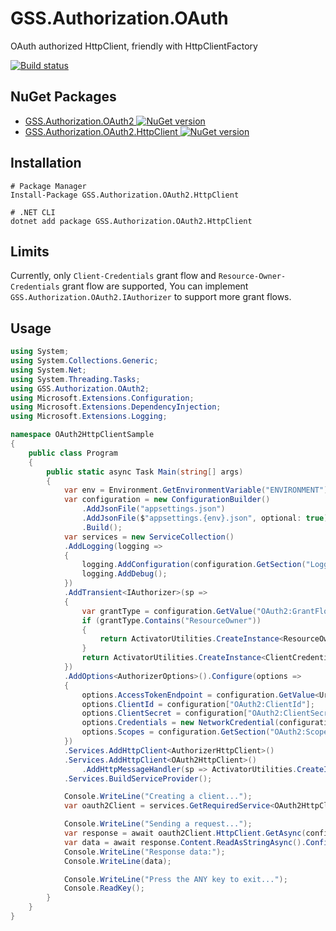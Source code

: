 # GSS.Authorization.OAuth

OAuth authorized HttpClient, friendly with HttpClientFactory

[![Build status](https://ci.appveyor.com/api/projects/status/9s6628wsosi4a6gu?svg=true)](https://ci.appveyor.com/project/akunzai/gss-authorization-oauth)

## NuGet Packages

- [GSS.Authorization.OAuth2 ![NuGet version](https://img.shields.io/nuget/v/GSS.Authorization.OAuth2.svg?style=flat-square)](https://www.nuget.org/packages/GSS.Authorization.OAuth2/)
- [GSS.Authorization.OAuth2.HttpClient ![NuGet version](https://img.shields.io/nuget/v/GSS.Authorization.OAuth2.HttpClient.svg?style=flat-square)](https://www.nuget.org/packages/GSS.Authorization.OAuth2.HttpClient/)

## Installation

```shell
# Package Manager
Install-Package GSS.Authorization.OAuth2.HttpClient

# .NET CLI
dotnet add package GSS.Authorization.OAuth2.HttpClient
```

## Limits

Currently, only `Client-Credentials` grant flow and `Resource-Owner-Credentials` grant flow are supported, You can implement `GSS.Authorization.OAuth2.IAuthorizer` to support more grant flows.

## Usage


```csharp
using System;
using System.Collections.Generic;
using System.Net;
using System.Threading.Tasks;
using GSS.Authorization.OAuth2;
using Microsoft.Extensions.Configuration;
using Microsoft.Extensions.DependencyInjection;
using Microsoft.Extensions.Logging;

namespace OAuth2HttpClientSample
{
    public class Program
    {
        public static async Task Main(string[] args)
        {
            var env = Environment.GetEnvironmentVariable("ENVIRONMENT") ?? "Production";
            var configuration = new ConfigurationBuilder()
                .AddJsonFile("appsettings.json")
                .AddJsonFile($"appsettings.{env}.json", optional: true)
                .Build();
            var services = new ServiceCollection()
            .AddLogging(logging =>
            {
                logging.AddConfiguration(configuration.GetSection("Logging"));
                logging.AddDebug();
            })
            .AddTransient<IAuthorizer>(sp =>
            {
                var grantType = configuration.GetValue("OAuth2:GrantFlow", "ClientCredentials");
                if (grantType.Contains("ResourceOwner"))
                {
                    return ActivatorUtilities.CreateInstance<ResourceOwnerCredentialsAuthorizer>(sp);
                }
                return ActivatorUtilities.CreateInstance<ClientCredentialsAuthorizer>(sp);
            })
            .AddOptions<AuthorizerOptions>().Configure(options =>
            {
                options.AccessTokenEndpoint = configuration.GetValue<Uri>("OAuth2:AccessTokenEndpoint");
                options.ClientId = configuration["OAuth2:ClientId"];
                options.ClientSecret = configuration["OAuth2:ClientSecret"];
                options.Credentials = new NetworkCredential(configuration["OAuth2:Credentials:UserName"], configuration["OAuth2:Credentials:Password"]);
                options.Scopes = configuration.GetSection("OAuth2:Scopes").Get<IEnumerable<string>>();
            })
            .Services.AddHttpClient<AuthorizerHttpClient>()
            .Services.AddHttpClient<OAuth2HttpClient>()
                .AddHttpMessageHandler(sp => ActivatorUtilities.CreateInstance<OAuth2HttpHandler>(sp))
            .Services.BuildServiceProvider();

            Console.WriteLine("Creating a client...");
            var oauth2Client = services.GetRequiredService<OAuth2HttpClient>();

            Console.WriteLine("Sending a request...");
            var response = await oauth2Client.HttpClient.GetAsync(configuration["OAuth2:ResourceEndpoint"]).ConfigureAwait(false);
            var data = await response.Content.ReadAsStringAsync().ConfigureAwait(false);
            Console.WriteLine("Response data:");
            Console.WriteLine(data);

            Console.WriteLine("Press the ANY key to exit...");
            Console.ReadKey();
        }
    }
}
```